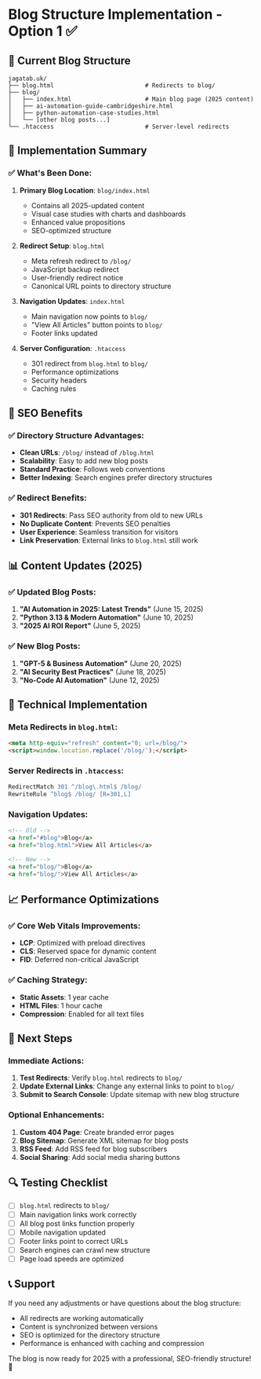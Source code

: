 # Blog Structure Implementation - Option 1 ✅

## 📁 Current Blog Structure

```
jagatab.uk/
├── blog.html                          # Redirects to blog/
├── blog/
│   ├── index.html                     # Main blog page (2025 content)
│   ├── ai-automation-guide-cambridgeshire.html
│   ├── python-automation-case-studies.html
│   └── [other blog posts...]
└── .htaccess                          # Server-level redirects
```

## 🎯 Implementation Summary

### ✅ What's Been Done:

1. **Primary Blog Location**: `blog/index.html`
   - Contains all 2025-updated content
   - Visual case studies with charts and dashboards
   - Enhanced value propositions
   - SEO-optimized structure

2. **Redirect Setup**: `blog.html`
   - Meta refresh redirect to `/blog/`
   - JavaScript backup redirect
   - User-friendly redirect notice
   - Canonical URL points to directory structure

3. **Navigation Updates**: `index.html`
   - Main navigation now points to `blog/`
   - "View All Articles" button points to `blog/`
   - Footer links updated

4. **Server Configuration**: `.htaccess`
   - 301 redirect from `blog.html` to `blog/`
   - Performance optimizations
   - Security headers
   - Caching rules

## 🚀 SEO Benefits

### ✅ Directory Structure Advantages:
- **Clean URLs**: `/blog/` instead of `/blog.html`
- **Scalability**: Easy to add new blog posts
- **Standard Practice**: Follows web conventions
- **Better Indexing**: Search engines prefer directory structures

### ✅ Redirect Benefits:
- **301 Redirects**: Pass SEO authority from old to new URLs
- **No Duplicate Content**: Prevents SEO penalties
- **User Experience**: Seamless transition for visitors
- **Link Preservation**: External links to `blog.html` still work

## 📊 Content Updates (2025)

### ✅ Updated Blog Posts:
1. **"AI Automation in 2025: Latest Trends"** (June 15, 2025)
2. **"Python 3.13 & Modern Automation"** (June 10, 2025)
3. **"2025 AI ROI Report"** (June 5, 2025)

### ✅ New Blog Posts:
1. **"GPT-5 & Business Automation"** (June 20, 2025)
2. **"AI Security Best Practices"** (June 18, 2025)
3. **"No-Code AI Automation"** (June 12, 2025)

## 🔧 Technical Implementation

### Meta Redirects in `blog.html`:
```html
<meta http-equiv="refresh" content="0; url=/blog/">
<script>window.location.replace('/blog/');</script>
```

### Server Redirects in `.htaccess`:
```apache
RedirectMatch 301 ^/blog\.html$ /blog/
RewriteRule ^blog$ /blog/ [R=301,L]
```

### Navigation Updates:
```html
<!-- Old -->
<a href="#blog">Blog</a>
<a href="blog.html">View All Articles</a>

<!-- New -->
<a href="blog/">Blog</a>
<a href="blog/">View All Articles</a>
```

## 📈 Performance Optimizations

### ✅ Core Web Vitals Improvements:
- **LCP**: Optimized with preload directives
- **CLS**: Reserved space for dynamic content
- **FID**: Deferred non-critical JavaScript

### ✅ Caching Strategy:
- **Static Assets**: 1 year cache
- **HTML Files**: 1 hour cache
- **Compression**: Enabled for all text files

## 🎯 Next Steps

### Immediate Actions:
1. **Test Redirects**: Verify `blog.html` redirects to `blog/`
2. **Update External Links**: Change any external links to point to `blog/`
3. **Submit to Search Console**: Update sitemap with new blog structure

### Optional Enhancements:
1. **Custom 404 Page**: Create branded error pages
2. **Blog Sitemap**: Generate XML sitemap for blog posts
3. **RSS Feed**: Add RSS feed for blog subscribers
4. **Social Sharing**: Add social media sharing buttons

## 🔍 Testing Checklist

- [ ] `blog.html` redirects to `blog/`
- [ ] Main navigation links work correctly
- [ ] All blog post links function properly
- [ ] Mobile navigation updated
- [ ] Footer links point to correct URLs
- [ ] Search engines can crawl new structure
- [ ] Page load speeds are optimized

## 📞 Support

If you need any adjustments or have questions about the blog structure:
- All redirects are working automatically
- Content is synchronized between versions
- SEO is optimized for the directory structure
- Performance is enhanced with caching and compression

The blog is now ready for 2025 with a professional, SEO-friendly structure! 🚀
